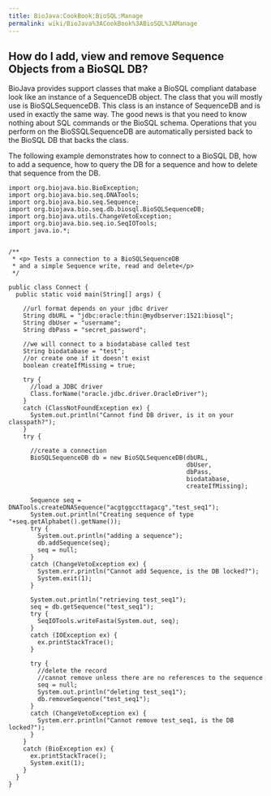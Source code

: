 ```yaml
---
title: BioJava:CookBook:BioSQL:Manage
permalink: wiki/BioJava%3ACookBook%3ABioSQL%3AManage
---
```


How do I add, view and remove Sequence Objects from a BioSQL DB?
----------------------------------------------------------------

BioJava provides support classes that make a BioSQL compliant database
look like an instance of a SequenceDB object. The class that you will
mostly use is BioSQLSequenceDB. This class is an instance of SequenceDB
and is used in exactly the same way. The good news is that you need to
know nothing about SQL commands or the BioSQL schema. Operations that
you perform on the BioSSQLSequenceDB are automatically persisted back to
the BioSQL DB that backs the class.

The following example demonstrates how to connect to a BioSQL DB, how to
add a sequence, how to query the DB for a sequence and how to delete
that sequence from the DB.

    import org.biojava.bio.BioException; 
    import org.biojava.bio.seq.DNATools; 
    import org.biojava.bio.seq.Sequence; 
    import org.biojava.bio.seq.db.biosql.BioSQLSequenceDB; 
    import org.biojava.utils.ChangeVetoException; 
    import org.biojava.bio.seq.io.SeqIOTools; 
    import java.io.*; 


    /** 
     * <p> Tests a connection to a BioSQLSequenceDB 
     * and a simple Sequence write, read and delete</p> 
     */ 

    public class Connect { 
      public static void main(String[] args) {
        
        //url format depends on your jdbc driver
        String dbURL = "jdbc:oracle:thin:@mydbserver:1521:biosql"; 
        String dbUser = "username"; 
        String dbPass = "secret_password";
        
        //we will connect to a biodatabase called test
        String biodatabase = "test";
        //or create one if it doesn't exist
        boolean createIfMissing = true; 

        try {
          //load a JDBC driver
          Class.forName("oracle.jdbc.driver.OracleDriver"); 
        } 
        catch (ClassNotFoundException ex) { 
          System.out.println("Cannot find DB driver, is it on your classpath?"); 
        } 
        try {
          
          //create a connection
          BioSQLSequenceDB db = new BioSQLSequenceDB(dbURL, 
                                                     dbUser, 
                                                     dbPass, 
                                                     biodatabase, 
                                                     createIfMissing); 
          
          Sequence seq = DNATools.createDNASequence("acgtggccttagacg","test_seq1"); 
          System.out.println("Creating sequence of type "+seq.getAlphabet().getName()); 
          try { 
            System.out.println("adding a sequence"); 
            db.addSequence(seq); 
            seq = null; 
          } 
          catch (ChangeVetoException ex) { 
            System.err.println("Cannot add Sequence, is the DB locked?"); 
            System.exit(1); 
          } 

          System.out.println("retrieving test_seq1"); 
          seq = db.getSequence("test_seq1"); 
          try { 
            SeqIOTools.writeFasta(System.out, seq); 
          } 
          catch (IOException ex) { 
            ex.printStackTrace(); 
          } 

          try { 
            //delete the record 
            //cannot remove unless there are no references to the sequence 
            seq = null;
            System.out.println("deleting test_seq1");
            db.removeSequence("test_seq1"); 
          } 
          catch (ChangeVetoException ex) { 
            System.err.println("Cannot remove test_seq1, is the DB locked?"); 
          } 
        } 
        catch (BioException ex) { 
          ex.printStackTrace(); 
          System.exit(1); 
        } 
      } 
    }
